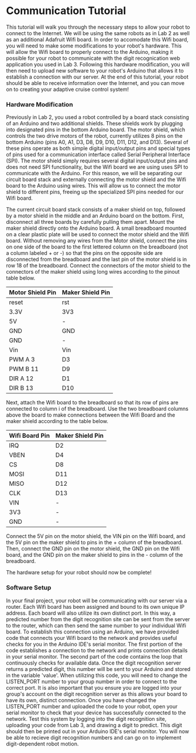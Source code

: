 Communication Tutorial
=======================

This tutorial will walk you through the necessary steps to allow your robot to connect to the Internet.  We will be using the same robots as in Lab 2 as well as an additional Adafruit Wifi board. In order to accomodate this Wifi board, you will need to make some modifications to your robot's hardware.  This will allow the Wifi board to properly connect to the Arduino, making it possible for your robot to communicate with the digit recognication web application you used in Lab 3. Following this hardware modification, you will then need to upload new software to your robot's Arduino that allows it to establish a connection with our server. At the end of this tutorial, your robot should be able to receive information over the Internet, and you can move on to creating your adaptive cruise control system!

### Hardware Modification 
Previously in Lab 2, you used a robot controlled by a board stack consisting of an Arduino and two additional shields.  These shields work by plugging into designated pins in the bottom Arduino board.  The motor shield, which controls the two drive motors of the robot, currently utilizes 8 pins on the bottom Arduino (pins A0, A1, D3, D8, D9, D10, D11, D12, and D13).  Several of these pins operate as both simple digital input/output pins and special types of pins used for a communication interface called Serial Peripheral Interface (SPI).  The motor shield simply requires several digital input/output pins and does not need SPI functionality, but the Wifi board we are using uses SPI to communicate with the Arduino.  For this reason, we will be separating our circuit board stack and externally connecting the motor shield and the Wifi board to the Arduino using wires.  This will allow us to connect the motor shield to different pins, freeing up the specialized SPI pins needed for our Wifi board. 

The current circuit board stack consists of a maker shield on top, followed by a motor shield in the middle and an Arduino board on the bottom.  First, disconnect all three boards by carefully pulling them apart.  Mount the maker shield directly onto the Arduino board.  A small breadboard mounted on a clear plastic plate will be used to connect the motor shield and the Wifi board. Without removing any wires from the Motor shield, connect the pins on one side of the board to the first lettered column on the breadboard (not a column labeled + or -) so that the pins on the opposite side are disconnected from the breadboard and the last pin of the motor shield is in row 18 of the breadboard. Connect the connectors of the motor shield to the connectors of the maker shield using long wires according to the pinout table below. 

|Motor Shield Pin | Maker Shield Pin|
|---------------- |-----------------|
|reset            |rst              |
|3.3V             |3V3              |
|5V               |-                |
|GND              |GND              |
|GND              |-                |
|Vin              |Vin              |
|PWM A 3          |D3               |
|PWM B 11         |D9               |
|DIR A 12         |D1               |
|DIR B 13         |D10              |

Next, attach the Wifi board to the breadboard so that its row of pins are connected to column i of the breadboard. Use the two breadboard columns above the board to make connections between the Wifi Board and the maker shield according to the table below. 

|Wifi Board Pin | Maker Shield Pin|
|---------------|-----------------|
|IRQ            |D2               |
|VBEN           |D4               |
|CS             |D8               |
|MOSI           |D11              |
|MISO           |D12              |
|CLK            |D13              |
|VIN            |-                |
|3V3            |-                |
|GND            |-                |

Connect the 5V pin on the motor shield, the VIN pin on the Wifi board, and the 5V pin on the maker shield to pins in the + column of the breadboard. Then, connect the GND pin on the motor shield, the GND pin on the Wifi board, and the GND pin on the maker shield to pins in the - column of the breadboard. 

The hardware setup for your robot should now be complete!

### Software Setup 
In your final project, your robot will be communicating with our server via a router. Each Wifi board has been assigned and bound to its own unique IP address. Each board will also utilize its own distinct port. In this way, a predicted number from the digit recognition site can be sent from the server to the router, which can then send the same number to your individual Wifi board. To establish this connection using an Arduino, we have provided code that connects your Wifi board to the network and provides useful checks for you in the Arduino IDE's serial monitor. The first portion of the code establishes a connection to the network and prints connection details in your serial monitor. The second part of the code contains the loop that continuously checks for available data. Once the digit recognition server returns a predicted digit, this number will be sent to your Arduino and stored in the variable 'value'.  When utilizing this code, you will need to change the LISTEN_PORT number to your group number in order to connect to the correct port. It is also important that you ensure you are logged into your group's account on the digit recognition server as this allows your board to have its own, distinct connection.  Once you have changed the LISTEN_PORT number and uploaded the code to your robot, open your serial monitor to check that your device has successfully connected to the network.  Test this system by logging into the digit recognition site, uploading your code from Lab 3, and drawing a digit to predict.  This digit should then be printed out in your Arduino IDE's serial monitor. You will now be able to recieve digit recognition numbers and can go on to implement digit-dependent robot motion. 

